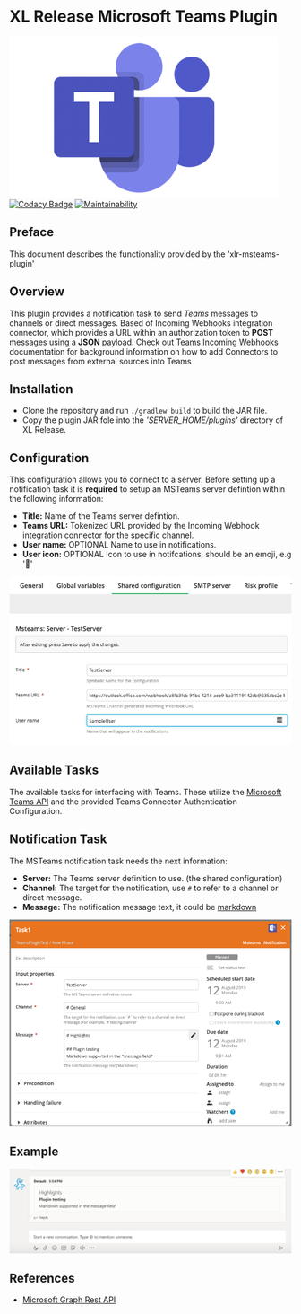 # XL Release Microsoft Teams Plugin

![logo](images/logo.png)
[![Codacy Badge](https://api.codacy.com/project/badge/Grade/376a0daeb29a43adb95bd979f5c420b6)](https://www.codacy.com/app/AkshatParmar/xlr-teams-plugin?utm_source=github.com&amp;utm_medium=referral&amp;utm_content=AkshatParmar/xlr-teams-plugin&amp;utm_campaign=Badge_Grade)
[![Maintainability](https://api.codeclimate.com/v1/badges/b912c3b41cef193e4ae0/maintainability)](https://codeclimate.com/github/AkshatParmar/xlr-teams-plugin/maintainability)

## Preface
This document describes the functionality provided by the 'xlr-msteams-plugin'

## Overview
This plugin provides a notification task to send *Teams* messages to channels or direct messages.
Based of Incoming Webhooks integration connector, which provides a URL within an authorization token to **POST** messages using a **JSON** payload.
Check out [Teams Incoming Webhooks](https://docs.microsoft.com/en-us/microsoftteams/platform/concepts/connectors/connectors-using) documentation for background information on how to add Connectors to post messages from external sources into Teams 

## Installation
- Clone the repository and run ```./gradlew build``` to build the JAR file.
- Copy the plugin JAR fole into the *'SERVER_HOME/plugins'* directory of XL Release.

## Configuration
This configuration allows you to connect to a server.
Before setting up a notification task it is **required** to setup an MSTeams server defintion within the following information:
- **Title:** Name of the Teams server defintion.
- **Teams URL:** Tokenized URL provided by the Incoming Webhook integration connector for the specific channel.
- **User name:** OPTIONAL Name to use in notifications.
- **User icon:** OPTIONAL Icon to use in notifcations, should be an emoji, e.g ':100:'

![configsettings](images/configsettings.png)

## Available Tasks
The available tasks for interfacing with Teams. These utilize the [Microsoft Teams API](https://docs.microsoft.com/en-us/graph/teams-concept-overview) and the provided Teams Connector Authentication Configuration.

## Notification Task
The MSTeams notification task needs the next information:

- **Server:** The Teams server definition to use. (the shared configuration)
- **Channel:** The target for the notification, use `#` to refer to a channel or direct message.
- **Message:** The notification message text, it could be [markdown](https://docs.microsoft.com/en-us/outlook/actionable-messages/message-card-reference)

![notification](images/notification.png)

## Example

![result](images/result.png)

## References
* [Microsoft Graph Rest API](https://docs.microsoft.com/en-us/graph/api/resources/teams-api-overview?view=graph-rest-1.0)
